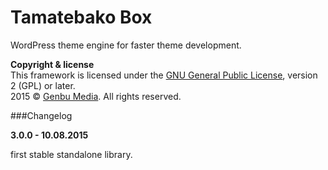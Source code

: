 # Tamatebako Box

WordPress theme engine for faster theme development.

**Copyright & license**<br />
This framework is licensed under the [GNU General Public License](http://www.gnu.org/licenses/old-licenses/gpl-2.0.html), version 2 (GPL) or later.<br />
2015 © [Genbu Media](http://genbu.me/). All rights reserved.

###Changelog

**3.0.0 - 10.08.2015**

first stable standalone library.